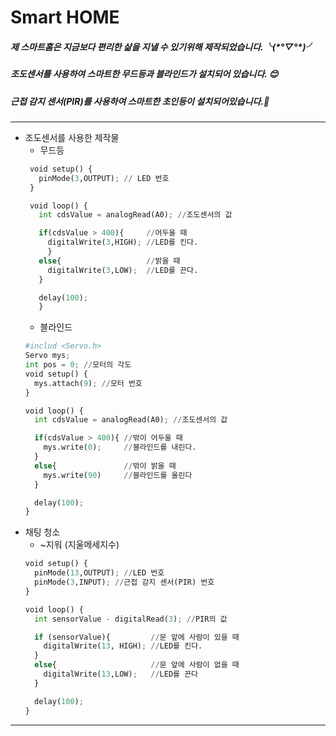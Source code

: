 # Smart HOME
 <h5>제 스마트홈은 지금보다 편리한 삶을 지낼 수 있기위해 제작되었습니다.╰(*°▽°*)╯</h5>
 <h5>조도센서를 사용하여 스마트한 무드등과 블라인드가 설치되어 있습니다. 😊</h5>
 <h5>근접 감지 센서(PIR)를 사용하여 스마트한 초인등이 설치되어있습니다.🤗</h5>
 
 <hr>
 
 
 
 * 조도센서를 사용한 제작물
   * 무드등
   ```python
    void setup() {
      pinMode(3,OUTPUT); // LED 번호
    }

    void loop() {
      int cdsValue = analogRead(A0); //조도센서의 값

      if(cdsValue > 400){     //어두울 때
        digitalWrite(3,HIGH); //LED를 킨다.
        }
      else{                   //밝을 때
        digitalWrite(3,LOW);  //LED를 끈다.
      }

      delay(100);
      }
     ```
   * 블라인드
    ```python 
    #includ <Servo.h> 
    Servo mys; 
    int pos = 0; //모터의 각도
    void setup() {
      mys.attach(9); //모터 번호
    }

    void loop() {
      int cdsValue = analogRead(A0); //조도센서의 값

      if(cdsValue > 400){ //밖이 어두울 때
        mys.write(0);     //블라인드를 내린다.
      }
      else{               //밖이 밝을 때
        mys.write(90)     //블라인드를 올린다
      }

      delay(100);
    }
    ```
 * 채팅 청소 
   * ~지워 (지울메세지수)
    ```python
    void setup() {
      pinMode(13,OUTPUT); //LED 번호
      pinMode(3,INPUT); //근접 감지 센서(PIR) 번호
    }

    void loop() {
      int sensorValue - digitalRead(3); //PIR의 값

      if (sensorValue){         //문 앞에 사람이 있을 때
        digitalWrite(13, HIGH); //LED를 킨다.
      }
      else{                     //문 앞에 사람이 없을 때
        digitalWrite(13,LOW);   //LED를 끈다
      }

      delay(100);
    }
    ```


<hr>

